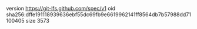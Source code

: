 version https://git-lfs.github.com/spec/v1
oid sha256:dffe191118939636ebf55dc69fb9e6619962141ff8564db7b57988dd71100405
size 3573
